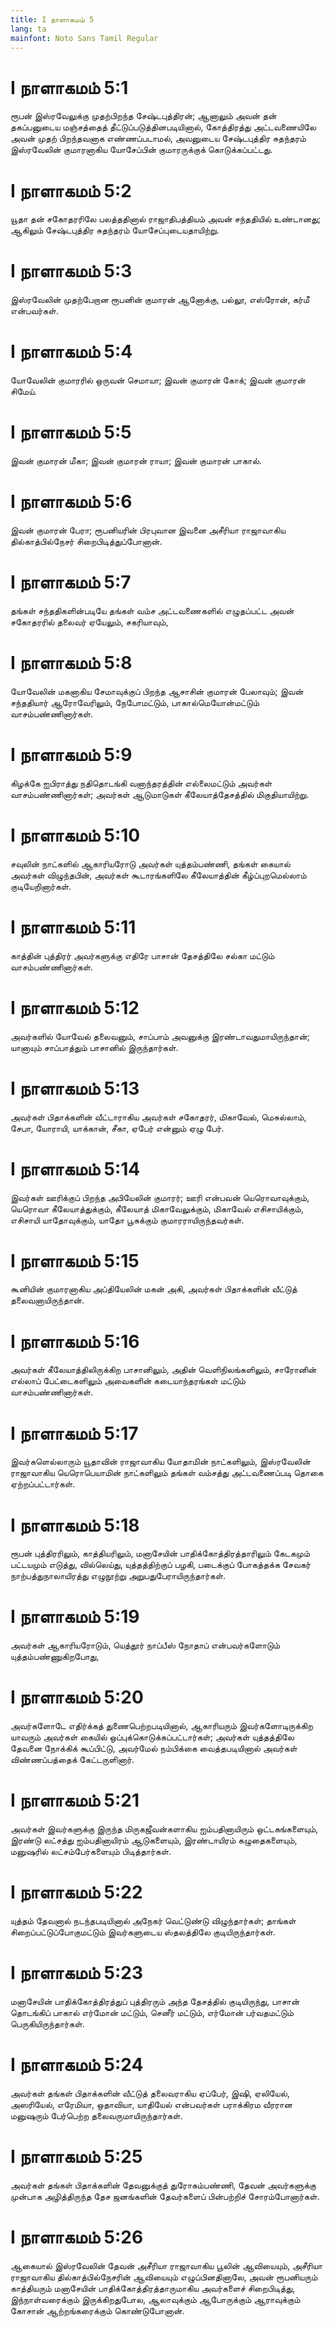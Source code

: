 ```yaml
---
title: I நாளாகமம் 5
lang: ta
mainfont: Noto Sans Tamil Regular
---
```


# I நாளாகமம் 5:1

ரூபன் இஸ்ரவேலுக்கு முதற்பிறந்த சேஷ்டபுத்திரன்; ஆனாலும் அவன் தன் தகப்பனுடைய மஞ்சத்தைத் தீட்டுப்படுத்தினபடியினால், கோத்திரத்து அட்டவணையிலே அவன் முதற் பிறந்தவனாக எண்ணப்படாமல், அவனுடைய சேஷ்டபுத்திர சுதந்தரம் இஸ்ரவேலின் குமாரனாகிய யோசேப்பின் குமாரருக்குக் கொடுக்கப்பட்டது.

# I நாளாகமம் 5:2

யூதா தன் சகோதரரிலே பலத்ததினால் ராஜாதிபத்தியம் அவன் சந்ததியில் உண்டானது; ஆகிலும் சேஷ்டபுத்திர சுதந்தரம் யோசேப்புடையதாயிற்று.

# I நாளாகமம் 5:3

இஸ்ரவேலின் முதற்பேறான ரூபனின் குமாரன் ஆனோக்கு, பல்லூ, எஸ்ரோன், கர்மீ என்பவர்கள்.

# I நாளாகமம் 5:4

யோவேலின் குமாரரில் ஒருவன் செமாயா; இவன் குமாரன் கோக்; இவன் குமாரன் சிமேய்.

# I நாளாகமம் 5:5

இவன் குமாரன் மீகா; இவன் குமாரன் ராயா; இவன் குமாரன் பாகால்.

# I நாளாகமம் 5:6

இவன் குமாரன் பேரா; ரூபனியரின் பிரபுவான இவனை அசீரியா ராஜாவாகிய தில்காத்பில்நேசர் சிறைபிடித்துப்போனான்.

# I நாளாகமம் 5:7

தங்கள் சந்ததிகளின்படியே தங்கள் வம்ச அட்டவணைகளில் எழுதப்பட்ட அவன் சகோதரரில் தலைவர் ஏயேலும், சகரியாவும்,

# I நாளாகமம் 5:8

யோவேலின் மகனாகிய சேமாவுக்குப் பிறந்த ஆசாசின் குமாரன் பேலாவும்; இவன் சந்ததியார் ஆரோவேரிலும், நேபோமட்டும், பாகால்மெயோன்மட்டும் வாசம்பண்ணினார்கள்.

# I நாளாகமம் 5:9

கிழக்கே ஐபிராத்து நதிதொடங்கி வனாந்தரத்தின் எல்லைமட்டும் அவர்கள் வாசம்பண்ணினார்கள்; அவர்கள் ஆடுமாடுகள் கீலேயாத்தேசத்தில் மிகுதியாயிற்று.

# I நாளாகமம் 5:10

சவுலின் நாட்களில் ஆகாரியரோடு அவர்கள் யுத்தம்பண்ணி, தங்கள் கையால் அவர்கள் விழுந்தபின், அவர்கள் கூடாரங்களிலே கீலேயாத்தின் கீழ்ப்புறமெல்லாம் குடியேறினார்கள்.

# I நாளாகமம் 5:11

காத்தின் புத்திரர் அவர்களுக்கு எதிரே பாசான் தேசத்திலே சல்கா மட்டும் வாசம்பண்ணினார்கள்.

# I நாளாகமம் 5:12

அவர்களில் யோவேல் தலைவனும், சாப்பாம் அவனுக்கு இரண்டாவதுமாயிருந்தான்; யானாயும் சாப்பாத்தும் பாசானில் இருந்தார்கள்.

# I நாளாகமம் 5:13

அவர்கள் பிதாக்களின் வீட்டாராகிய அவர்கள் சகோதரர், மிகாவேல், மெசுல்லாம், சேபா, யோராயி, யாக்கான், சீகா, ஏபேர் என்னும் ஏழு பேர்.

# I நாளாகமம் 5:14

இவர்கள் ஊரிக்குப் பிறந்த அபியேலின் குமாரர்; ஊரி என்பவன் யெரொவாவுக்கும், யெரொவா கீலேயாத்துக்கும், கீலேயாத் மிகாவேலுக்கும், மிகாவேல் எசிசாயிக்கும், எசிசாயி யாதோவுக்கும், யாதோ பூசுக்கும் குமாரராயிருந்தவர்கள்.

# I நாளாகமம் 5:15

கூனியின் குமாரனாகிய அப்தியேலின் மகன் அகி, அவர்கள் பிதாக்களின் வீட்டுத் தலைவனாயிருந்தான்.

# I நாளாகமம் 5:16

அவர்கள் கீலேயாத்திலிருக்கிற பாசானிலும், அதின் வெளிநிலங்களிலும், சாரோனின் எல்லாப் பேட்டைகளிலும் அவைகளின் கடையாந்தரங்கள் மட்டும் வாசம்பண்ணினார்கள்.

# I நாளாகமம் 5:17

இவர்களெல்லாரும் யூதாவின் ராஜாவாகிய யோதாமின் நாட்களிலும், இஸ்ரவேலின் ராஜாவாகிய யெரொபெயாமின் நாட்களிலும் தங்கள் வம்சத்து அட்டவணைப்படி தொகை ஏற்றப்பட்டார்கள்.

# I நாளாகமம் 5:18

ரூபன் புத்திரரிலும், காத்தியரிலும், மனாசேயின் பாதிக்கோத்திரத்தாரிலும் கேடகமும் பட்டயமும் எடுத்து, வில்லெய்து, யுத்தத்திற்குப் பழகி, படைக்குப் போகத்தக்க சேவகர் நாற்பத்துநாலாயிரத்து எழுநூற்று அறுபதுபேராயிருந்தார்கள்.

# I நாளாகமம் 5:19

அவர்கள் ஆகாரியரோடும், யெத்தூர் நாப்பீஸ் நோதாப் என்பவர்களோடும் யுத்தம்பண்ணுகிறபோது,

# I நாளாகமம் 5:20

அவர்களோடே எதிர்க்கத் துணைபெற்றபடியினால், ஆகாரியரும் இவர்களோடிருக்கிற யாவரும் அவர்கள் கையில் ஒப்புக்கொடுக்கப்பட்டார்கள்; அவர்கள் யுத்தத்திலே தேவனை நோக்கிக் கூப்பிட்டு, அவர்மேல் நம்பிக்கை வைத்தபடியினால் அவர்கள் விண்ணப்பத்தைக் கேட்டருளினார்.

# I நாளாகமம் 5:21

அவர்கள் இவர்களுக்கு இருந்த மிருகஜீவன்களாகிய ஐம்பதினாயிரும் ஒட்டகங்களையும், இரண்டு லட்சத்து ஐம்பதினாயிரம் ஆடுகளையும், இரண்டாயிரம் கழுதைகளையும், மனுஷரில் லட்சம்பேர்களையும் பிடித்தார்கள்.

# I நாளாகமம் 5:22

யுத்தம் தேவனால் நடந்தபடியினால் அநேகர் வெட்டுண்டு விழுந்தார்கள்; தாங்கள் சிறைப்பட்டுப்போகுமட்டும் இவர்களுடைய ஸ்தலத்திலே குடியிருந்தார்கள்.

# I நாளாகமம் 5:23

மனாசேயின் பாதிக்கோத்திரத்துப் புத்திரரும் அந்த தேசத்தில் குடியிருந்து, பாசான் தொடங்கிப் பாகால் எர்மோன் மட்டும், செனீர் மட்டும், எர்மோன் பர்வதமட்டும் பெருகியிருந்தார்கள்.

# I நாளாகமம் 5:24

அவர்கள் தங்கள் பிதாக்களின் வீட்டுத் தலைவராகிய ஏப்பேர், இஷி, ஏலியேல், அஸரியேல், எரேமியா, ஒதாவியா, யாதியேல் என்பவர்கள் பராக்கிரம வீரரான மனுஷரும் பேர்பெற்ற தலைவருமாயிருந்தார்கள்.

# I நாளாகமம் 5:25

அவர்கள் தங்கள் பிதாக்களின் தேவனுக்குத் துரோகம்பண்ணி, தேவன் அவர்களுக்கு முன்பாக அழித்திருந்த தேச ஜனங்களின் தேவர்களைப் பின்பற்றிச் சோரம்போனார்கள்.

# I நாளாகமம் 5:26

ஆகையால் இஸ்ரவேலின் தேவன் அசீரியா ராஜாவாகிய பூலின் ஆவியையும், அசீரியா ராஜாவாகிய தில்காத்பில்நேசரின் ஆவியையும் எழுப்பினதினாலே, அவன் ரூபனியரும் காத்தியரும் மனாசேயின் பாதிக்கோத்திரத்தாருமாகிய அவர்களைச் சிறைபிடித்து, இந்நாள்வரைக்கும் இருக்கிறதுபோல, ஆலாவுக்கும் ஆபோருக்கும் ஆராவுக்கும் கோசான் ஆற்றங்கரைக்கும் கொண்டுபோனான்.

